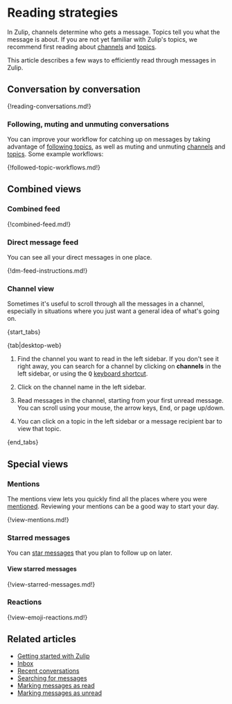 # Reading strategies

In Zulip, channels determine who gets a message. Topics tell you what
the message is about. If you are not yet familiar with Zulip's topics,
we recommend first reading about [channels](introduction-to-channels) and
[topics](/help/introduction-to-topics).

This article describes a few ways to efficiently read through messages
in Zulip.

## Conversation by conversation

{!reading-conversations.md!}

### Following, muting and unmuting conversations

You can improve your workflow for catching up on messages by taking advantage of
[following topics](/help/follow-a-topic), as well as muting and unmuting
[channels](/help/mute-a-channel) and [topics](/help/mute-a-topic). Some example
workflows:

{!followed-topic-workflows.md!}

## Combined views

### Combined feed

{!combined-feed.md!}

### Direct message feed

You can see all your direct messages in one place.

{!dm-feed-instructions.md!}

### Channel view

Sometimes it's useful to scroll through all the messages in a channel,
especially in situations where you just want a general idea of what's going
on.

{start_tabs}

{tab|desktop-web}

1. Find the channel you want to read in the left sidebar. If you don't see it
   right away, you can search for a channel by clicking on **channels** in the
   left sidebar, or using the <kbd>Q</kbd> [keyboard
   shortcut](/help/keyboard-shortcuts).

1. Click on the channel name in the left sidebar.

1. Read messages in the channel, starting from your first unread message. You can
  scroll using your mouse, the arrow keys, <kbd>End</kbd>, or page up/down.

1. You can click on a topic in the left sidebar or a message recipient bar to
   view that topic.

{end_tabs}

## Special views

### Mentions

The mentions view lets you quickly find all the places where you were
[mentioned](/help/mention-a-user-or-group). Reviewing your mentions can be a
good way to start your day.

{!view-mentions.md!}

### Starred messages

You can [star messages](/help/star-a-message) that you plan to follow up on later.

#### View starred messages

{!view-starred-messages.md!}

### Reactions

{!view-emoji-reactions.md!}

## Related articles

* [Getting started with Zulip](/help/getting-started-with-zulip)
* [Inbox](/help/inbox)
* [Recent conversations](/help/recent-conversations)
* [Searching for messages](/help/search-for-messages)
* [Marking messages as read](/help/marking-messages-as-read)
* [Marking messages as unread](/help/marking-messages-as-unread)
